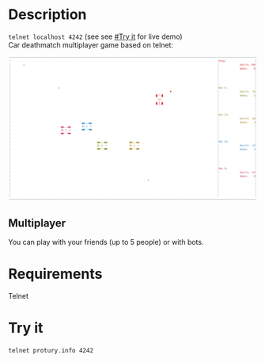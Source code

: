 # Description
`telnet localhost 4242` (see see [#Try it](https://github.com/leoleovich/crashci#try-it) for live demo)  
Car deathmatch multiplayer game based on telnet:

![](https://raw.githubusercontent.com/leoleovich/images/master/crashci.png)

## Multiplayer
You can play with your friends (up to 5 people) or with bots.

# Requirements
Telnet

# Try it
`telnet protury.info 4242`
